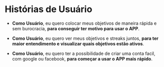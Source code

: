 # Histórias de Usuário

- **Como Usuário**, eu quero colocar meus objetivos de maneira rápida e sem burocracia, **para conseguir ter motivo para usar o APP**.

- **Como Usuário**, eu quero ver meus objetivos e streaks juntos, **para ter maior entendimento e visualizar quais objetivos estão ativos**.

- **Como Usuário**, eu quero ter a possibilidade de criar uma conta facil, com google ou facebook, **para começar a usar o APP mais rápido**.